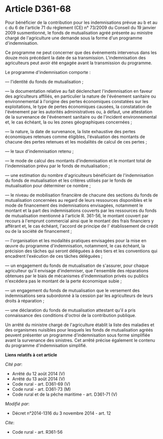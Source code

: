 # Article D361-68

Pour bénéficier de la contribution pour les indemnisations prévue au b et au c du 6 de l'article 71 du règlement (CE) n°
73/2009 du Conseil du 19 janvier 2009 susmentionné, le fonds de mutualisation agréé présente au ministre chargé de
l'agriculture une demande sous la forme d'un programme d'indemnisation. 

Ce programme ne peut concerner que des événements intervenus dans les douze mois précédant la date de sa transmission.
L'indemnisation des agriculteurs peut avoir été engagée avant la transmission du programme. 

Le programme d'indemnisation comporte : 

― l'identité du fonds de mutualisation ; 

― la documentation relative au fait déclenchant l'indemnisation en faveur des agriculteurs affiliés, en particulier la nature
de l'événement sanitaire ou environnemental à l'origine des pertes économiques constatées sur les exploitations, le type de
pertes économiques causées, la constatation de l'événement par les autorités administratives ou, à défaut, une attestation de
la survenance de l'événement sanitaire ou de l'incident environnemental et, le cas échéant, la ou les zones géographiques
concernées ; 

― la nature, la date de survenance, la liste exhaustive des pertes économiques retenues comme éligibles, l'évaluation des
montants de chacune des pertes retenues et les modalités de calcul de ces pertes ; 

― le taux d'indemnisation retenu ; 

― le mode de calcul des montants d'indemnisation et le montant total de l'indemnisation prévu par le fonds de
mutualisation ; 

― une estimation du nombre d'agriculteurs bénéficiant de l'indemnisation du fonds de mutualisation et les critères utilisés
par le fonds de mutualisation pour déterminer ce nombre ; 

― le niveau de mobilisation financière de chacune des sections du fonds de mutualisation concernées au regard de leurs
ressources disponibles et le mode de financement des indemnisations envisagées, notamment le montant et la part des
indemnisations couverts par les ressources du fonds de mutualisation mentionné à l'article R. 361-56, le montant couvert par
recours à l'emprunt commercial ainsi que le montant des frais financiers y afférant et, le cas échéant, l'accord de principe
de l'  établissement de crédit ou de la société de financement ; 

― l'organisation et les modalités pratiques envisagées pour la mise en œuvre du programme d'indemnisation, notamment, le cas
échéant, la précision des tâches qui seront déléguées à des tiers et les conventions qui encadrent l'exécution de ces tâches
déléguées ; 

― un engagement du fonds de mutualisation de s'assurer, pour chaque agriculteur qu'il envisage d'indemniser, que l'ensemble
des réparations obtenues par le biais de mécanismes d'indemnisation privés ou publics n'excédera pas le montant de la perte
économique subie ; 

― un engagement du fonds de mutualisation que le versement des indemnisations sera subordonné à la cession par les
agriculteurs de leurs droits à réparation ; 

― une déclaration du fonds de mutualisation attestant qu'il a pris connaissance des conditions d'octroi de la contribution
publique. 

Un arrêté du ministre chargé de l'agriculture établit la liste des maladies et des organismes nuisibles pour lesquels les
fonds de mutualisation agréés peuvent présenter un programme d'indemnisation sous forme simplifiée avant la survenance des
sinistres. Cet arrêté précise également le contenu du programme d'indemnisation simplifié.

**Liens relatifs à cet article**

_Cité par_:

  - Arrêté du 12 août 2014 (V)
  - Arrêté du 13 août 2014 (V)
  - Code rural - art. D361-69 (V)
  - Code rural - art. D361-73 (M)
  - Code rural et de la pêche maritime - art. D361-71 (V)

_Modifié par_:

  - Décret n°2014-1316 du 3 novembre 2014 - art. 12

_Cite_:

  - Code rural - art. R361-56
